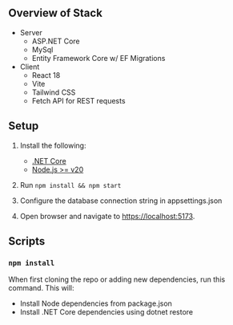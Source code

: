 ## Overview of Stack
- Server
  - ASP.NET Core
  - MySql
  - Entity Framework Core w/ EF Migrations
- Client
  - React 18
  - Vite
  - Tailwind CSS
  - Fetch API for REST requests

## Setup

1. Install the following:
   - [.NET Core](https://www.microsoft.com/net/core)
   - [Node.js >= v20](https://nodejs.org/en/download/)
   
2. Run `npm install && npm start`
3. Configure the database connection string in appsettings.json
4. Open browser and navigate to [https://localhost:5173](https://localhost:5173).

## Scripts

### `npm install`

When first cloning the repo or adding new dependencies, run this command.  This will:

- Install Node dependencies from package.json
- Install .NET Core dependencies using dotnet restore
